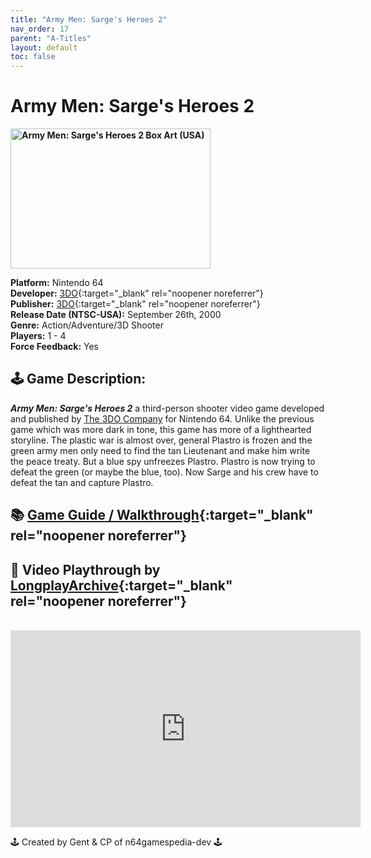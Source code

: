 ```yaml
---
title: "Army Men: Sarge's Heroes 2"
nav_order: 17
parent: "A-Titles"
layout: default
toc: false
---
```


# Army Men: Sarge's Heroes 2

<b>
<img src="https://raw.githubusercontent.com/TheGent/n64gamespedia/main/media/usa/Army-Men--Sarge's-Heroes-2-(USA).png" alt="Army Men: Sarge's Heroes 2 Box Art (USA)" style="object-fit:cover;width:320px;height:224px"/>
</b>

**Platform:** Nintendo 64  
**Developer:** [3DO](https://en.wikipedia.org/wiki/The_3DO_Company){:target="_blank" rel="noopener noreferrer"}  
**Publisher:** [3DO](https://en.wikipedia.org/wiki/The_3DO_Company){:target="_blank" rel="noopener noreferrer"}  
**Release Date (NTSC-USA):** September 26th, 2000  
**Genre:** Action/Adventure/3D Shooter  
**Players:** 1 - 4  
**Force Feedback:** Yes  

## 🕹️ Game Description:

<em><strong>Army Men: Sarge's Heroes 2</strong></em> a third-person shooter video game developed and published by <a href="https://en.wikipedia.org/wiki/The_3DO_Company" target="_blank" rel="noreferrer noopener">The 3DO Company</a> for Nintendo 64. Unlike the previous game which was more dark in tone, this game has more of a lighthearted storyline. The plastic war is almost over, general Plastro is frozen and the green army men only need to find the tan Lieutenant and make him write the peace treaty. But a blue spy unfreezes Plastro. Plastro is now trying to defeat the green (or maybe the blue, too). Now Sarge and his crew have to defeat the tan and capture Plastro<em>.</em>

## 📚 [Game Guide / Walkthrough](https://gamefaqs.gamespot.com/n64/340233-army-men-sarges-heroes-2/faqs/9278){:target="_blank" rel="noopener noreferrer"}

## 🎥 Video Playthrough by [LongplayArchive](https://www.youtube.com/channel/UCM8XzXipyTsylZ_WsGKmdKQ){:target="_blank" rel="noopener noreferrer"}  
<br />
<iframe width="560" height="315" src="https://www.youtube.com/embed/xxKORNxoMQA" title="Army Men: Sarge's Heroes 2 – Full Playthrough by LongplayArchive" frameborder="0" allowfullscreen></iframe>

🕹️ Created by Gent & CP of n64gamespedia-dev 🕹️

<!-- Vault Format: n64gamespedia-dev -->
<!-- Protocol Source: _vault-specs/format-protocol.md -->
